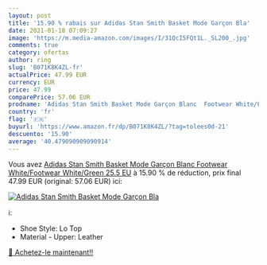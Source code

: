 ```yaml
---
layout: post
title: '15.90 % rabais sur Adidas Stan Smith Basket Mode Garçon Bla'
date: 2021-01-18 07:09:27
image: 'https://m.media-amazon.com/images/I/31QcI5FQt1L._SL200_.jpg'
comments: true
category: ofertas
author: ring
slug: 'B071K8K4ZL-fr'
actualPrice: 47.99 EUR
currency: EUR
price: 47.99
comparePrice: 57.06 EUR
prodname: 'Adidas Stan Smith Basket Mode Garçon Blanc  Footwear White/Footwear White/Green   25.5 EU'
country: 'fr'
flag: '🇫🇷'
buyurl: 'https://www.amazon.fr/dp/B071K8K4ZL/?tag=tolees0d-21'
descuento: '15.90'
average: '40.479090909090914'
---
```


Vous avez [Adidas Stan Smith Basket Mode Garçon Blanc  Footwear White/Footwear White/Green   25.5 EU](https://www.amazon.fr/dp/B071K8K4ZL/?tag=tolees0d-21)  à  15.90 % de réduction, prix final  47.99 EUR (original: 57.06 EUR) ici:

[![Adidas Stan Smith Basket Mode Garçon Bla](https://m.media-amazon.com/images/I/31QcI5FQt1L._SL200_.jpg)](https://www.amazon.fr/dp/B071K8K4ZL/?tag=tolees0d-21)

ℹ️:

- Shoe Style: Lo Top
- Material - Upper: Leather

[🛒 Achetez-le maintenant!!](https://www.amazon.fr/dp/B071K8K4ZL/?tag=tolees0d-21)

